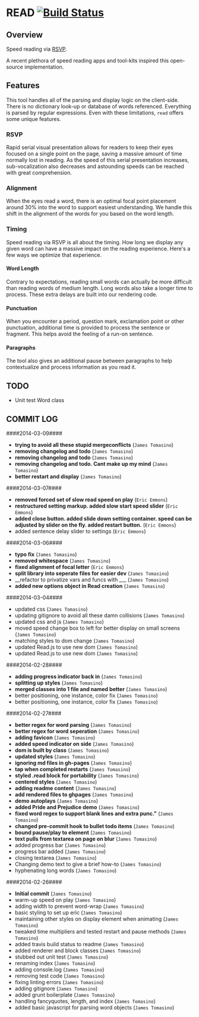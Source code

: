 # READ [![Build Status](https://travis-ci.org/jamestomasino/read.png?branch=develop)](https://travis-ci.org/jamestomasino/read)

## Overview ##

Speed reading via [RSVP](http://en.wikipedia.org/wiki/Rapid_serial_visual_presentation).

A recent plethora of speed reading apps and tool-kits inspired this open-source implementation.

## Features ##

This tool handles all of the parsing and display logic on the client-side. There is no dictionary look-up or database of words referenced. Everything is parsed by regular expressions. Even with these limitations, `read` offers some unique features.

### RSVP ###

Rapid serial visual presentation allows for readers to keep their eyes focused on a single point on the page, saving a massive amount of time normally lost in reading. As the speed of this serial presentation increases, sub-vocalization also decreases and astounding speeds can be reached with great comprehension.

### Alignment ###

When the eyes read a word, there is an optimal focal point placement around 30% into the word to support easiest understanding. We handle this shift in the alignment of the words for you based on the word length.

### Timing ###

Speed reading via RSVP is all about the timing. How long we display any given word can have a massive impact on the reading experience. Here's a few ways we optimize that experience.

#### Word Length ####

Contrary to expectations, reading small words can actually be more difficult than reading words of medium length. Long words also take a longer time to process. These extra delays are built into our rendering code.

#### Punctuation ####

When you encounter a period, question mark, exclamation point or other punctuation, additional time is provided to process the sentence or fragment. This helps avoid the feeling of a run-on sentence.

#### Paragraphs ####

The tool also gives an additional pause between paragraphs to help contextualize and process information as you read it.

## TODO ##
- Unit test Word class

## COMMIT LOG ##

####2014-03-09####

 * __trying to avoid all these stupid mergeconflicts__ (`James Tomasino`)
 * __removing changelog and todo__ (`James Tomasino`)
 * __removing changelog and todo__ (`James Tomasino`)
 * __removing changelog and todo. Cant make up my mind__ (`James Tomasino`)
 * __better restart and display__ (`James Tomasino`)

####2014-03-07####

 * __removed forced set of slow read speed on play__ (`Eric Emmons`)
 * __restructured setting markup. added slow start speed slider__ (`Eric Emmons`)
 * __added close button. added slide down setting container. speed can be adjusted by slider on the fly. added restart button.__ (`Eric Emmons`)
 * added sentence delay slider to settings (`Eric Emmons`)

####2014-03-06####

 * __typo fix__ (`James Tomasino`)
 * __removed whitespace__ (`James Tomasino`)
 * __fixed alignment of focal letter__ (`Eric Emmons`)
 * __split library into seperate files for easier dev__ (`James Tomasino`)
 * __refactor to privatize vars and funcs with ___ (`James Tomasino`)
 * __added new options object in Read creation__ (`James Tomasino`)

####2014-03-04####

 * updated css (`James Tomasino`)
 * updating gitignore to avoid all these damn collisions (`James Tomasino`)
 * updated css and js (`James Tomasino`)
 * moved speed change box to left for better display on small screens (`James Tomasino`)
 * matching styles to dom change (`James Tomasino`)
 * updated Read.js to use new dom (`James Tomasino`)
 * updated Read.js to use new dom (`James Tomasino`)

####2014-02-28####

 * __adding progress indicator back in__ (`James Tomasino`)
 * __splitting up styles__ (`James Tomasino`)
 * __merged classes into 1 file and named better__ (`James Tomasino`)
 * better positioning, one instance, color fix (`James Tomasino`)
 * better positioning, one instance, color fix (`James Tomasino`)

####2014-02-27####

 * __better regex for word parsing__ (`James Tomasino`)
 * __better regex for word seperation__ (`James Tomasino`)
 * __adding favicon__ (`James Tomasino`)
 * __added speed indicator on side__ (`James Tomasino`)
 * __dom is built by class__ (`James Tomasino`)
 * __updated styles__ (`James Tomasino`)
 * __ignoring md files in gh-pages__ (`James Tomasino`)
 * __tap when completed restarts__ (`James Tomasino`)
 * __styled .read block for portability__ (`James Tomasino`)
 * __centered styles__ (`James Tomasino`)
 * __adding readme content__ (`James Tomasino`)
 * __add rendered files to ghpages__ (`James Tomasino`)
 * __demo autoplays__ (`James Tomasino`)
 * __added Pride and Prejudice demo__ (`James Tomasino`)
 * __fixed word regex to support blank lines and extra punc."__ (`James Tomasino`)
 * __changed pre-commit hook to bullet todo items__ (`James Tomasino`)
 * __bound pause/play to element__ (`James Tomasino`)
 * __text pulls from textarea on page on blur__ (`James Tomasino`)
 * added progress bar (`James Tomasino`)
 * progress bar added (`James Tomasino`)
 * closing textarea (`James Tomasino`)
 * Changing demo text to give a brief how-to (`James Tomasino`)
 * hyphenating long words (`James Tomasino`)

####2014-02-26####

 * __Initial commit__ (`James Tomasino`)
 * warm-up speed on play (`James Tomasino`)
 * adding width to prevent word-wrap (`James Tomasino`)
 * basic styling to set up eric (`James Tomasino`)
 * maintaining other styles on display element when animating (`James Tomasino`)
 * tweaked time multipliers and tested restart and pause methods (`James Tomasino`)
 * added travis build status to readme (`James Tomasino`)
 * added renderer and block classes (`James Tomasino`)
 * stubbed out unit test (`James Tomasino`)
 * renaming index (`James Tomasino`)
 * adding console.log (`James Tomasino`)
 * removing test code (`James Tomasino`)
 * fixing linting errors (`James Tomasino`)
 * adding gitignore (`James Tomasino`)
 * added grunt boilerplate (`James Tomasino`)
 * handling fancyquotes, length, and index (`James Tomasino`)
 * added basic javascript for parsing word objects (`James Tomasino`)
